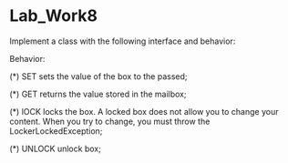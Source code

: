 # Lab_Work8

Implement a class with the following interface and behavior:

Behavior:

  (*) SET sets the value of the box to the passed;
  
  (*) GET returns the value stored in the mailbox;
  
  (*) lOCK locks the box. A locked box does not allow you to change your content. When you try to change, you must throw the LockerLockedException;
  
  (*) UNLOCK unlock box;

